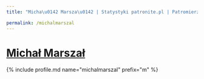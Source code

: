```yaml
---
title: "Micha\u0142 Marsza\u0142 | Statystyki patronite.pl | Patromierz"

permalink: /michalmarszal
---
```


# [Michał Marszał](https://patronite.pl/michalmarszal)

{% include profile.md name="michalmarszal" prefix="m" %}
